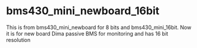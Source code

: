 # bms430_mini_newboard_16bit
This is from bms430_mini_newboard for 8 bits and bms430_mini_16bit.
Now it is for new board Dima passive BMS for monitoring and has 16 bit resolution
